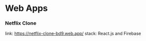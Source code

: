 # Web Apps

### Netflix Clone
link: https://netflix-clone-bd9.web.app/
stack: React.js and Firebase
